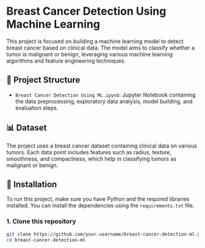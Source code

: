 # Breast Cancer Detection Using Machine Learning

This project is focused on building a machine learning model to detect breast cancer based on clinical data. The model aims to classify whether a tumor is malignant or benign, leveraging various machine learning algorithms and feature engineering techniques.

## 📁 Project Structure

- `Breast Cancer Detection Using ML.ipynb`: Jupyter Notebook containing the data preprocessing, exploratory data analysis, model building, and evaluation steps.

## 📊 Dataset

The project uses a breast cancer dataset containing clinical data on various tumors. Each data point includes features such as radius, texture, smoothness, and compactness, which help in classifying tumors as malignant or benign.

## 🚀 Installation

To run this project, make sure you have Python and the required libraries installed. You can install the dependencies using the `requirements.txt` file.

### 1. Clone this repository

```bash
git clone https://github.com/your-username/breast-cancer-detection-ml.git
cd breast-cancer-detection-ml
